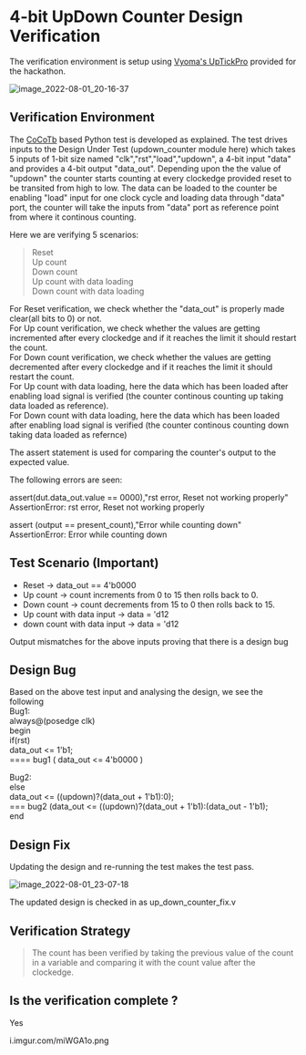 # 4-bit UpDown Counter Design Verification

The verification environment is setup using [Vyoma's UpTickPro](https://vyomasystems.com) provided for the hackathon.

![image_2022-08-01_20-16-37](https://user-images.githubusercontent.com/72139504/182199370-4409b66f-2a24-41c5-b678-fc5fd6f9163d.png)

## Verification Environment

The [CoCoTb](https://www.cocotb.org/) based Python test is developed as explained. The test drives inputs to the Design Under Test (updown_counter module here) which takes 5 inputs of 1-bit size named "clk","rst","load","updown", a 4-bit input "data" and provides a 4-bit output "data_out". Depending upon the the value of "updown" the counter starts counting at every clockedge provided reset to be transited from high to low. The data can be loaded to the counter be enabling "load" input for one clock cycle and loading data through "data" port, the counter will take the inputs from "data" port as reference point from where it continous counting.

Here we are verifying 5 scenarios:
> Reset <br />
> Up count <br />
> Down count <br />
> Up count with data loading <br />
> Down count with data loading <br />

For Reset verification, we check whether the "data_out" is properly made clear(all bits to 0) or not.<br />
For Up count verification, we check whether the values are getting incremented after every clockedge and if it reaches the limit it should restart the count.<br />
For Down count verification, we check whether the values are getting decremented after every clockedge and if it reaches the limit it should restart the count.<br />
For Up count with data loading, here the data which has been loaded after enabling load signal is verified (the counter continous counting up taking data loaded as reference).<br />
For Down count with data loading, here the data which has been loaded after enabling load signal is verified (the counter continous counting down taking data loaded as refernce)<br />

The assert statement is used for comparing the counter's output to the expected value.

The following errors are seen:<br />

assert(dut.data_out.value == 0000),"rst error, Reset not working properly"
                     AssertionError: rst error, Reset not working properly
                     
assert (output == present_count),"Error while counting down"
                     AssertionError: Error while counting down


## Test Scenario (Important)
- Reset -> data_out == 4'b0000
- Up count -> count increments from 0 to 15 then rolls back to 0.
- Down count -> count decrements from 15 to 0 then rolls back to 15.
- Up count with data input -> data = 'd12
- down count with data input -> data = 'd12

Output mismatches for the above inputs proving that there is a design bug

## Design Bug
Based on the above test input and analysing the design, we see the following<br />
Bug1:<br />
always@(posedge clk)<br />
  begin<br />
    if(rst)<br />
      data_out <= 1'b1;<br />         ==== bug1 ( data_out <= 4'b0000 )
      
Bug2:<br />
  else<br />
      data_out <= ((updown)?(data_out + 1'b1):0);<br />      === bug2 (data_out <= ((updown)?(data_out + 1'b1):(data_out - 1'b1); 
  <br />end<br />
      

## Design Fix
Updating the design and re-running the test makes the test pass.

![image_2022-08-01_23-07-18](https://user-images.githubusercontent.com/72139504/182209095-4be2adaf-6e0c-4b7f-9a64-2c59f940e2e9.png)

The updated design is checked in as up_down_counter_fix.v

## Verification Strategy
> The count has been verified by taking the previous value of the count in a variable and comparing it with the count value after the clockedge.

## Is the verification complete ?
Yes

i.imgur.com/miWGA1o.png
